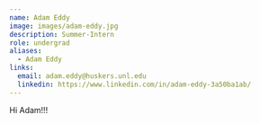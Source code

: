 ```yaml
---
name: Adam Eddy
image: images/adam-eddy.jpg
description: Summer-Intern
role: undergrad
aliases:
  - Adam Eddy
links:
  email: adam.eddy@huskers.unl.edu
  linkedin: https://www.linkedin.com/in/adam-eddy-3a50ba1ab/
---
```


Hi Adam!!!
